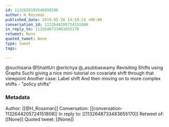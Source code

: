 ```yaml
---
id: 1132650193546039296
author: H_Rossman
published_date: 2019-05-26 14:10:24 +00:00
conversation_id: 1132644205724151808
in_reply_to: 1132648733483655170
retweet: None
quoted_tweet: None
type: tweet
tags:

---
```


@suchisaria @ShalitUri @erlichya @_asubbaswamy Revisiting Shifts using Graphs
Suchi giving a nice mini-tutorial on covariate shift through that viewpoint
Another case: Label shift
And then  moving on to more complex shifts - "policy shifts"

### Metadata

Author: [[@H_Rossman]]
Conversation: [[conversation-1132644205724151808]]
In reply to: [[1132648733483655170]]
Retweet of: [[None]]
Quoted tweet: [[None]]

